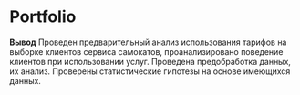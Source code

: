 # Portfolio
**Вывод**
  Проведен предварительный анализ использования тарифов на выборке клиентов сервиса самокатов,
  проанализировано поведение клиентов при использовании услуг. Проведена предобработка
  данных, их анализ. Проверены статистические гипотезы на основе имеющихся данных.
